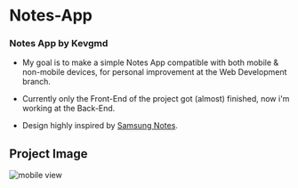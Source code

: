 # Notes-App
### Notes App by Kevgmd

- My goal is to make a simple Notes App compatible with both mobile & non-mobile devices, for personal improvement at the Web Development branch.

- Currently only the Front-End of the project got (almost) finished, now i'm working at the Back-End.

- Design highly inspired by [Samsung Notes](https://play.google.com/store/apps/details?id=com.samsung.android.app.notes).

## Project Image
![mobile view](https://github.com/Kevgmd/Notes-App/assets/140569159/4bc248d3-72e8-4d1c-9fd2-8a7afea83609)

